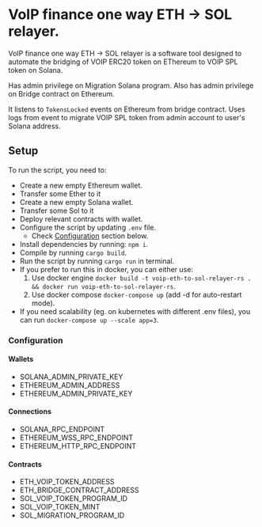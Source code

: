 # VoIP finance one way ETH -> SOL relayer.

VoIP finance one way ETH -> SOL relayer is a software tool designed to automate the bridging of VOIP ERC20 token on EThereum to VOIP SPL token on Solana.

Has admin privilege on Migration Solana program.
Also has admin privilege on Bridge contract on Ethereum.

It listens to `TokensLocked` events on Ethereum from bridge contract.
Uses logs from event to migrate VOIP SPL token from admin account to user's Solana address.

## Setup

To run the script, you need to:

- Create a new empty Ethereum wallet.
- Transfer some Ether to it
- Create a new empty Solana wallet.
- Transfer some Sol to it
- Deploy relevant contracts with wallet.
- Configure the script by updating `.env` file.
  - Check [Configuration](#configuration) section below.
- Install dependencies by running: `npm i`.
- Compile by running `cargo build`.
- Run the script by running `cargo run` in terminal.
- If you prefer to run this in docker, you can either use:
  1. Use docker engine `docker build -t voip-eth-to-sol-relayer-rs .  && docker run voip-eth-to-sol-relayer-rs`.
  2. Use docker compose `docker-compose up` (add -d for auto-restart mode).
- If you need scalability (eg. on kubernetes with different .env files), you can run `docker-compose up --scale app=3`.

### Configuration

#### Wallets

- SOLANA_ADMIN_PRIVATE_KEY
- ETHEREUM_ADMIN_ADDRESS
- ETHEREUM_ADMIN_PRIVATE_KEY

#### Connections

- SOLANA_RPC_ENDPOINT
- ETHEREUM_WSS_RPC_ENDPOINT
- ETHEREUM_HTTP_RPC_ENDPOINT

#### Contracts

- ETH_VOIP_TOKEN_ADDRESS
- ETH_BRIDGE_CONTRACT_ADDRESS
- SOL_VOIP_TOKEN_PROGRAM_ID
- SOL_VOIP_TOKEN_MINT
- SOL_MIGRATION_PROGRAM_ID
